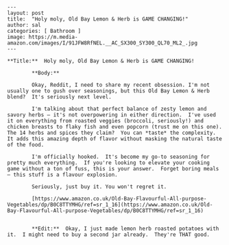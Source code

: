 
    ---
    layout: post
    title:  "Holy moly, Old Bay Lemon & Herb is GAME CHANGING!"
    author: sal
    categories: [ Bathroom ]
    image: https://m.media-amazon.com/images/I/91JFW8RfNEL.__AC_SX300_SY300_QL70_ML2_.jpg
    ---

    **Title:**  Holy moly, Old Bay Lemon & Herb is GAME CHANGING!

            **Body:**

            Okay, Reddit, I need to share my recent obsession. I'm not usually one to gush over seasonings, but this Old Bay Lemon & Herb blend?  It's seriously next level.

            I'm talking about that perfect balance of zesty lemon and savory herbs – it's not overpowering in either direction.  I've used it on everything from roasted veggies (broccoli, seriously!) and chicken breasts to flaky fish and even popcorn (trust me on this one).  The 14 herbs and spices they claim?  You can *taste* the complexity.  It adds this amazing depth of flavor without masking the natural taste of the food.

            I'm officially hooked.  It's become my go-to seasoning for pretty much everything.  If you're looking to elevate your cooking game without a ton of fuss, this is your answer.  Forget boring meals – this stuff is a flavour explosion.

            Seriously, just buy it. You won't regret it.

            [https://www.amazon.co.uk/Old-Bay-Flavourful-All-purpose-Vegetables/dp/B0C8TTYMHG/ref=sr_1_16](https://www.amazon.co.uk/Old-Bay-Flavourful-All-purpose-Vegetables/dp/B0C8TTYMHG/ref=sr_1_16)


            **Edit:**  Okay, I just made lemon herb roasted potatoes with it.  I might need to buy a second jar already.  They're THAT good.
        
    
